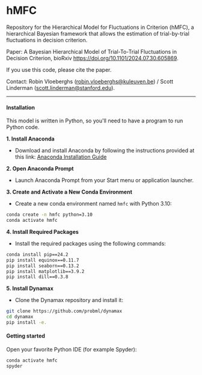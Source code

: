 # hMFC
Repository for the Hierarchical Model for Fluctuations in Criterion (hMFC), a hierarchical Bayesian framework that allows the estimation of trial-by-trial fluctuations in decision criterion.

Paper: A Bayesian Hierarchical Model of Trial-To-Trial Fluctuations in Decision Criterion, bioRxiv https://doi.org/10.1101/2024.07.30.605869.

If you use this code, please cite the paper.

Contact: Robin Vloeberghs (robin.vloeberghs@kuleuven.be) / Scott Linderman (scott.linderman@stanford.edu).



---

#### Installation

This model is written in Python, so you'll need to have a program to run Python code.

**1. Install Anaconda**
   * Download and install Anaconda by following the instructions provided at this link: [Anaconda Installation Guide](https://docs.anaconda.com/anaconda/install/)

**2. Open Anaconda Prompt**
   * Launch Anaconda Prompt from your Start menu or application launcher.
   
**3. Create and Activate a New Conda Environment** 
   * Create a new conda environment named `hmfc` with Python 3.10:
```bash
conda create -n hmfc python=3.10
conda activate hmfc
```
**4. Install Required Packages**
   * Install the required packages using the following commands:
```bash
conda install pip==24.2
pip install equinox==0.11.7
pip install seaborn==0.13.2
pip install matplotlib==3.9.2
pip install dill==0.3.8
```
**5. Install Dynamax**
   * Clone the Dynamax repository and install it:
```bash
git clone https://github.com/probml/dynamax
cd dynamax
pip install -e.
```

#### Getting started

Open your favorite Python IDE (for example Spyder):
```python
conda activate hmfc
spyder
```



